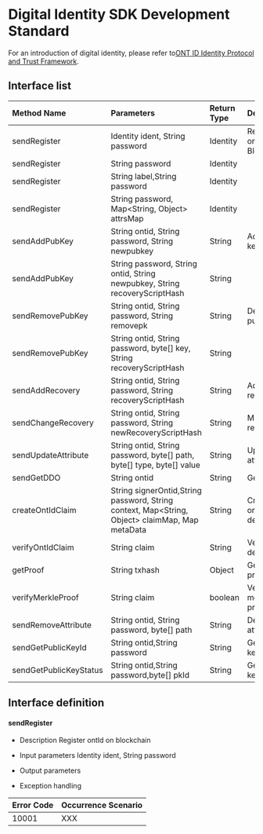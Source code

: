 # Digital Identity SDK Development Standard

For an introduction of digital identity, please refer to[ONT ID Identity Protocol and Trust Framework](https://github.com/ontio/ontology-DID).

## Interface list

|   Method Name      |  Parameters                                                                     |  Return Type  | Description         | Necessary |
|:--------          | :------                                                                  |:------------ |:-------     |:-------     |
|sendRegister       |  Identity ident, String password                                         |    Identity  |Register ontId on Blockchain|Y
|sendRegister       |   String  password                                                       |    Identity  |           |
|sendRegister       | String label,String password                                             |    Identity  |           |
|sendRegister       |String password, Map<String, Object> attrsMap                             |    Identity  |           |
|sendAddPubKey      |String ontid, String password, String newpubkey                           |    String    |Add public key to ontId|
|sendAddPubKey      |String password, String ontid, String newpubkey, String recoveryScriptHash|    String    |           |
|sendRemovePubKey   |String ontid, String password, String removepk                            |    String    |Delete public key    |
|sendRemovePubKey   |String ontid, String password, byte[] key, String recoveryScriptHash      |    String    |           |
|sendAddRecovery    |String ontid, String password, String recoveryScriptHash                  |    String    |Add recovery |
|sendChangeRecovery |String ontid, String password, String newRecoveryScriptHash               |    String    |Modify recovery  |
|sendUpdateAttribute|String ontid, String password, byte[] path, byte[] type, byte[] value     |    String    |Update attribute     |
|sendGetDDO         |String ontid                                                              |    String    |Get DDo           |
|createOntIdClaim   |String signerOntid,String password, String context, Map<String, Object> claimMap, Map metaData|    String    | Create ontId declaration |
|verifyOntIdClaim   |String claim                                                              |    String    |Verify ontId declaration           |
|getProof           |String txhash                                                             |    Object    | Get merkle proof           |
|verifyMerkleProof  |String claim                                                              |    boolean   |Verify merkle proof    |
|sendRemoveAttribute|String ontid, String password, byte[] path                                |    String    |Delete attribute       |
|sendGetPublicKeyId |String ontid,String password                                              |    String    |Get public key Id         |
|sendGetPublicKeyStatus|String ontid,String password,byte[] pkId                               |    String    |Get public key status     |

## Interface definition

#### sendRegister

* Description
Register ontId on blockchain
* Input parameters
Identity ident, String password
* Output parameters

* Exception handling

|   Error Code           |  Occurrence Scenario        |                              
|:--------          | :------                                               
|10001       |  XXX                                       
